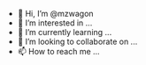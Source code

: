 - 👋 Hi, I’m @mzwagon
- 👀 I’m interested in ...
- 🌱 I’m currently learning ...
- 💞️ I’m looking to collaborate on ...
- 📫 How to reach me ...

<!---
mzwagon/mzwagon is a ✨ special ✨ repository because its `README.md` (this file) appears on your GitHub profile.
You can click the Preview link to take a look at your changes.
--->

